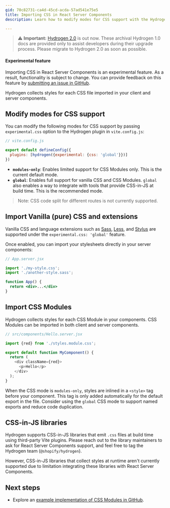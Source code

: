 ```yaml
---
gid: 70c82731-ca4d-45cd-acda-57ad541e75e5
title: Importing CSS in React Server Components
description: Learn how to modify modes for CSS support with the Hydrogen Vite plugin.

---
```


> ⚠️ **Important:** [Hydrogen 2.0](https://hydrogen.shopify.dev) is out now. These archival Hydrogen 1.0 docs are provided only to assist developers during their upgrade process. Please migrate to Hydrogen 2.0 as soon as possible.


<aside class="note beta">
<h4>Experimental feature</h4>

<p>Importing CSS in React Server Components is an experimental feature. As a result, functionality is subject to change. You can provide feedback on this feature by <a href="https://github.com/Shopify/hydrogen/issues">submitting an issue in GitHub</a>.</p>

</aside>

Hydrogen collects styles for each CSS file imported in your client and server components.

## Modify modes for CSS support

You can modify the following modes for CSS support by passing `experimental.css` option to the Hydrogen plugin in `vite.config.js`:


```js
// vite.config.js

export default defineConfig({
  plugins: [hydrogen({experimental: {css: 'global'}})]
})
```



- **`modules-only`**: Enables limited support for CSS Modules only. This is the current default mode.
- **`global`**: Enables full support for vanilla CSS and CSS Modules. `global` also enables a way to integrate with tools that provide CSS-in-JS at build time. This is the recommended mode.

> Note:
> CSS code split for different routes is not currently supported.

## Import Vanilla (pure) CSS and extensions

Vanilla CSS and language extensions such as [Sass](https://sass-lang.com/), [Less](https://lesscss.org/), and [Stylus](https://stylus-lang.com/) are supported under the `experimental.css: 'global'` feature.

Once enabled, you can import your stylesheets directly in your server components:

```jsx
// App.server.jsx

import './my-style.css';
import './another-style.sass';

function App() {
  return <div>...</div>
}
```



## Import CSS Modules

Hydrogen collects styles for each CSS Module in your components. CSS Modules can be imported in both client and server components.

```js
// src/components/Hello.server.jsx

import {red} from './styles.module.css';

export default function MyComponent() {
  return (
    <div className={red}>
      <p>Hello</p>
    </div>
  );
}
```



When the CSS mode is `modules-only`, styles are inlined in a `<style>` tag before your component. This tag is only added automatically for the default export in the file. Consider using the `global` CSS mode to support named exports and reduce code duplication.

## CSS-in-JS libraries

Hydrogen supports CSS-in-JS libraries that emit `.css` files at build time using third-party Vite plugins. Please reach out to the library maintainers to ask for React Server Components support, and feel free to tag the Hydrogen team (`@shopify/hydrogen`).

However, CSS-in-JS libraries that collect styles at runtime aren't currently supported due to limitation integrating these libraries with React Server Components.

## Next steps

- Explore an [example implementation of CSS Modules in GitHub](https://github.com/Shopify/hydrogen/tree/main/examples/css-modules).

